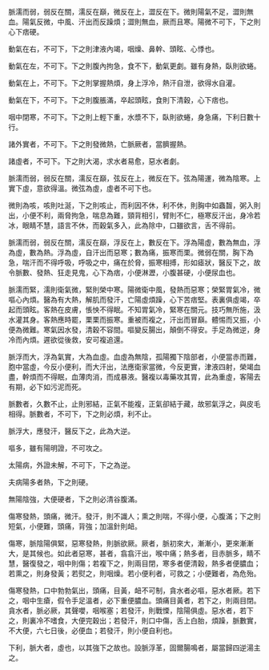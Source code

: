 脈濡而弱，弱反在關，濡反在巔，微反在上，澀反在下。微則陽氣不足，澀則無血。陽氣反微，中風、汗出而反躁煩；澀則無血，厥而且寒。陽微不可下，下之則心下痞硬。

動氣在右，不可下，下之則津液內竭，咽燥、鼻幹、頭眩、心悸也。

動氣在左，不可下。下之則腹內拘急，食不下，動氣更劇。雖有身熱，臥則欲蜷。

動氣在上，不可下。下之則掌握熱煩，身上浮冷，熱汗自泄，欲得水自灌。

動氣在下，不可下。下之則腹脹滿，卒起頭眩，食則下清穀，心下痞也。

咽中閉寒，不可下。下之則上輕下重，水漿不下，臥則欲蜷，身急痛，下利日數十行。

諸外實者，不可下。下之則發微熱，亡脈厥者，當臍握熱。

諸虛者，不可下。下之則大渴，求水者易愈，惡水者劇。

脈濡而弱，弱反在關，濡反在巔，弦反在上，微反在下。弦為陽運，微為陰寒。上實下虛，意欲得溫。微弦為虛，虛者不可下也。

微則為咳，咳則吐涎，下之則咳止，而利因不休，利不休，則胸中如蟲齧，粥入則出，小便不利，兩脅拘急，喘息為難，頸背相引，臂則不仁，極寒反汗出，身冷若冰，眼睛不慧，語言不休，而穀氣多入，此為除中，口雖欲言，舌不得前。

脈濡而弱，弱反在關，濡反在巔，浮反在上，數反在下。浮為陽虛，數為無血，浮為虛，數為熱。浮為虛，自汗出而惡寒；數為痛，振寒而栗。微弱在關，胸下為急，喘汗而不得呼吸，呼吸之中，痛在於脅，振寒相搏，形如瘧狀，醫反下之，故令脈數、發熱、狂走見鬼，心下為痞，小便淋瀝，小腹甚硬，小便尿血也。

脈濡而緊，濡則衛氣微，緊則榮中寒。陽微衛中風，發熱而惡寒；榮緊胃氣冷，微嘔心內煩。醫為有大熱，解肌而發汗，亡陽虛煩躁，心下苦痞堅。表裏俱虛竭，卒起而頭眩。客熱在皮膚，悵怏不得眠。不知胃氣冷，緊寒在關元。技巧無所施，汲水灌其身。客熱應時罷，栗栗而振寒。重被而複之，汗出而冒巔。體惕而又振，小便為微難。寒氣因水發，清穀不容間。嘔變反腸出，顛倒不得安。手足為微逆，身冷而內煩。遲欲從後救，安可複追還。

脈浮而大，浮為氣實，大為血虛。血虛為無陰，孤陽獨下陰部者，小便當赤而難，胞中當虛，今反小便利，而大汗出，法應衛家當微，今反更實，津液四射，榮竭血盡，幹煩而不得眠，血薄肉消，而成暴液。醫複以毒藥攻其胃，此為重虛，客陽去有期，必下如污泥而死。

脈數者，久數不止，止則邪結，正氣不能複，正氣卻結于藏，故邪氣浮之，與皮毛相得。脈數者，不可下，下之則必煩，利不止。

脈浮大，應發汗，醫反下之，此為大逆。

嘔多，雖有陽明證，不可攻之。

太陽病，外證未解，不可下，下之為逆。

夫病陽多者熱，下之則硬。

無陽陰強，大便硬者，下之則必清谷腹滿。

傷寒發熱，頭痛，微汗。發汗，則不識人；熏之則喘，不得小便，心腹滿；下之則短氣，小便難，頭痛，背強；加溫針則衄。

傷寒，脈陰陽俱緊，惡寒發熱，則脈欲厥。厥者，脈初來大，漸漸小，更來漸漸大，是其候也。如此者惡寒，甚者，翕翕汗出，喉中痛；熱多者，目赤脈多，睛不慧，醫復發之，咽中則傷；若複下之，則兩目閉，寒多者便清穀，熱多者便膿血；若熏之，則身發黃；若熨之，則咽燥。若小便利者，可救之；小便難者，為危殆。

傷寒發熱，口中勃勃氣出，頭痛，目黃，衄不可制，貪水者必嘔，惡水者厥。若下之，咽中生瘡，假令手足溫者，必下重便膿血。頭痛目黃者，若下之，則兩目閉。貪水者，脈必厥，其聲嚶，咽喉塞；若發汗，則戰慄，陰陽俱虛。惡水者，若下之，則裏冷不嗜食，大便完穀出；若發汗，則口中傷，舌上白胎，煩躁，脈數實，不大便，六七日後，必便血；若發汗，則小便自利也。

下利，脈大者，虛也，以其強下之故也。設脈浮革，固爾腸鳴者，屬當歸四逆湯主之。